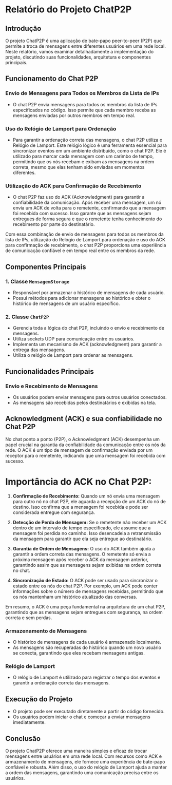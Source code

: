 # Relatório do Projeto ChatP2P

## Introdução
O projeto ChatP2P é uma aplicação de bate-papo peer-to-peer (P2P) que permite a troca de mensagens entre diferentes usuários em uma rede local. Neste relatório, vamos examinar detalhadamente a implementação do projeto, discutindo suas funcionalidades, arquitetura e componentes principais.

## Funcionamento do Chat P2P

### Envio de Mensagens para Todos os Membros da Lista de IPs

- O chat P2P envia mensagens para todos os membros da lista de IPs especificados no código. Isso permite que cada membro receba as mensagens enviadas por outros membros em tempo real.

### Uso do Relógio de Lamport para Ordenação

- Para garantir a ordenação correta das mensagens, o chat P2P utiliza o Relógio de Lamport. Este relógio lógico é uma ferramenta essencial para sincronizar eventos em um ambiente distribuído, como o chat P2P. Ele é utilizado para marcar cada mensagem com um carimbo de tempo, permitindo que os nós recebam e exibam as mensagens na ordem correta, mesmo que elas tenham sido enviadas em momentos diferentes.

### Utilização do ACK para Confirmação de Recebimento

- O chat P2P faz uso do ACK (Acknowledgment) para garantir a confiabilidade da comunicação. Após receber uma mensagem, um nó envia um ACK de volta para o remetente, confirmando que a mensagem foi recebida com sucesso. Isso garante que as mensagens sejam entregues de forma segura e que o remetente tenha conhecimento do recebimento por parte do destinatário.

Com essa combinação de envio de mensagens para todos os membros da lista de IPs, utilização do Relógio de Lamport para ordenação e uso do ACK para confirmação de recebimento, o chat P2P proporciona uma experiência de comunicação confiável e em tempo real entre os membros da rede.

## Componentes Principais

### 1. Classe `MensagemStorage`
- Responsável por armazenar o histórico de mensagens de cada usuário.
- Possui métodos para adicionar mensagens ao histórico e obter o histórico de mensagens de um usuário específico.

### 2. Classe `ChatP2P`
- Gerencia toda a lógica do chat P2P, incluindo o envio e recebimento de mensagens.
- Utiliza sockets UDP para comunicação entre os usuários.
- Implementa um mecanismo de ACK (acknowledgment) para garantir a entrega das mensagens.
- Utiliza o relógio de Lamport para ordenar as mensagens.

## Funcionalidades Principais

### Envio e Recebimento de Mensagens
- Os usuários podem enviar mensagens para outros usuários conectados.
- As mensagens são recebidas pelos destinatários e exibidas na tela.

## Acknowledgment (ACK) e sua confiabilidade no Chat P2P

No chat ponto a ponto (P2P), o Acknowledgment (ACK) desempenha um papel crucial na garantia da confiabilidade da comunicação entre os nós da rede. O ACK é um tipo de mensagem de confirmação enviada por um receptor para o remetente, indicando que uma mensagem foi recebida com sucesso.

# Importância do ACK no Chat P2P:

1. **Confirmação de Recebimento:**
   Quando um nó envia uma mensagem para outro nó no chat P2P, ele aguarda a recepção de um ACK do nó de destino. Isso confirma que a mensagem foi recebida e pode ser considerada entregue com segurança.

2. **Detecção de Perda de Mensagem:**
   Se o remetente não receber um ACK dentro de um intervalo de tempo especificado, ele assume que a mensagem foi perdida no caminho. Isso desencadeia a retransmissão da mensagem para garantir que ela seja entregue ao destinatário.

3. **Garantia de Ordem de Mensagens:**
   O uso do ACK também ajuda a garantir a ordem correta das mensagens. O remetente só envia a próxima mensagem após receber o ACK da mensagem anterior, garantindo assim que as mensagens sejam exibidas na ordem correta no chat.

4. **Sincronização de Estado:**
   O ACK pode ser usado para sincronizar o estado entre os nós do chat P2P. Por exemplo, um ACK pode conter informações sobre o número de mensagens recebidas, permitindo que os nós mantenham um histórico atualizado das conversas.

Em resumo, o ACK é uma peça fundamental na arquitetura de um chat P2P, garantindo que as mensagens sejam entregues com segurança, na ordem correta e sem perdas.

### Armazenamento de Mensagens
- O histórico de mensagens de cada usuário é armazenado localmente.
- As mensagens são recuperadas do histórico quando um novo usuário se conecta, garantindo que eles recebam mensagens antigas.

### Relógio de Lamport
- O relógio de Lamport é utilizado para registrar o tempo dos eventos e garantir a ordenação correta das mensagens.

## Execução do Projeto
- O projeto pode ser executado diretamente a partir do código fornecido.
- Os usuários podem iniciar o chat e começar a enviar mensagens imediatamente.

## Conclusão
O projeto ChatP2P oferece uma maneira simples e eficaz de trocar mensagens entre usuários em uma rede local. Com recursos como ACK e armazenamento de mensagens, ele fornece uma experiência de bate-papo confiável e robusta. Além disso, o uso do relógio de Lamport ajuda a manter a ordem das mensagens, garantindo uma comunicação precisa entre os usuários.
